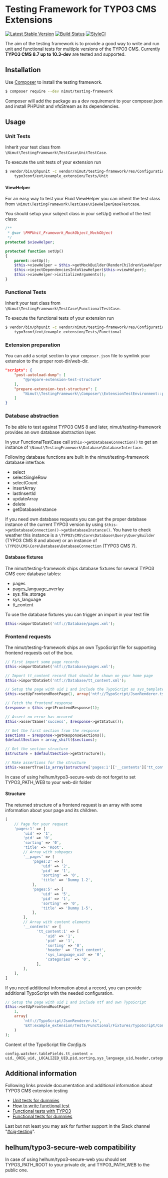 # Testing Framework for TYPO3 CMS Extensions

[![Latest Stable Version](https://img.shields.io/packagist/v/nimut/testing-framework.svg)](https://packagist.org/packages/nimut/testing-framework)
[![Build Status](https://img.shields.io/travis/Nimut/testing-framework/master.svg)](https://travis-ci.org/Nimut/testing-framework)
[![StyleCI](https://styleci.io/repos/81999184/shield?branch=master)](https://styleci.io/repos/81999184)

The aim of the testing framework is to provide a good way to write and run unit and functional tests for multiple versions
of the TYPO3 CMS. Currently **TYPO3 CMS 8.7 up to 10.3-dev** are tested and supported.

## Installation

Use [Composer](https://getcomposer.org/) to install the testing framework.

```bash
$ composer require --dev nimut/testing-framework
```

Composer will add the package as a dev requirement to your composer.json and install PHPUnit and vfsStream as its
dependencies.

## Usage

### Unit Tests

Inherit your test class from `\Nimut\TestingFramework\TestCase\UnitTestCase`.

To execute the unit tests of your extension run

```bash
$ vendor/bin/phpunit -c vendor/nimut/testing-framework/res/Configuration/UnitTests.xml \
    typo3conf/ext/example_extension/Tests/Unit
```

#### ViewHelper

For an easy way to test your Fluid ViewHelper you can inherit the test class from `\Nimut\TestingFramework\TestCase\ViewHelperBaseTestcase`.

You should setup your subject class in your setUp() method of the test class: 

```php
/**
 * @var \PHPUnit_Framework_MockObject_MockObject
 */
protected $viewHelper;

protected function setUp()
{
    parent::setUp();
    $this->viewHelper = $this->getMockBuilder(RenderChildrenViewHelper::class)->setMethods(['renderChildren'])->getMock();
    $this->injectDependenciesIntoViewHelper($this->viewHelper);
    $this->viewHelper->initializeArguments();
}
```

### Functional Tests

Inherit your test class from `\Nimut\TestingFramework\TestCase\FunctionalTestCase`.

To execute the functional tests of your extension run

```bash
$ vendor/bin/phpunit -c vendor/nimut/testing-framework/res/Configuration/FunctionalTests.xml \
    typo3conf/ext/example_extension/Tests/Functional
```

### Extension preparation

You can add a script section to your `composer.json` file to symlink your extension to the proper root-dir/web-dir.

```json
"scripts": {
    "post-autoload-dump": [
        "@prepare-extension-test-structure"
    ],
    "prepare-extension-test-structure": [
        "Nimut\\TestingFramework\\Composer\\ExtensionTestEnvironment::prepare"
    ]
}
```

### Database abstraction

To be able to test against TYPO3 CMS 8 and later, nimut/testing-framework provides an own database abstraction layer.

In your FunctionalTestCase call `$this->getDatabaseConnection()` to get an instance of 
`\Nimut\TestingFramework\Database\DatabaseInterface`.

Following database functions are built in the nimut/testing-framework database interface:

- select
- selectSingleRow
- selectCount
- insertArray
- lastInsertId
- updateArray
- delete
- getDatabaseInstance

If you need own database requests you can get the proper database instance of the current TYPO3 version by using
`$this->getDatabaseConnection()->getDatabaseInstance()`. You have to check weather this instance is a
`\TYPO3\CMS\Core\Database\Query\QueryBuilder` (TYPO3 CMS 8 and above) or an instance of 
`\TYPO3\CMS\Core\Database\DatabaseConnection` (TYPO3 CMS 7).

#### Database fixtures

The nimut/testing-framework ships database fixtures for several TYPO3 CMS core database tables:

- pages
- pages_language_overlay
- sys_file_storage
- sys_language
- tt_content

To use the database fixtures you can trigger an import in your test file

```php
$this->importDataSet('ntf://Database/pages.xml');
```

### Frontend requests

The nimut/testing-framework ships an own TypoScript file for supporting frontend requests out of the box.

```php
// First import some page records
$this->importDataSet('ntf://Database/pages.xml');

// Import tt_content record that should be shown on your home page
$this->importDataSet('ntf://Database/tt_content.xml');

// Setup the page with uid 1 and include the TypoScript as sys_template record
$this->setUpFrontendRootPage(1, array('ntf://TypoScript/JsonRenderer.ts'));

// Fetch the frontend response
$response = $this->getFrontendResponse(1);

// Assert no error has occured
$this->assertSame('success', $response->getStatus());

// Get the first section from the response
$sections = $response->getResponseSections();
$defaultSection = array_shift($sections);

// Get the section structure
$structure = $defaultSection->getStructure();

// Make assertions for the structure
$this->assertTrue(is_array($structure['pages:1']['__contents']['tt_content:1']));
```

In case of using helhum/typo3-secure-web do not forget to set TYPO3_PATH_WEB to your web-dir folder

#### Structure

The returned structure of a frontend request is an array with some information about your page and its children.

```php
[
    // Page for your request
    'pages:1' => [
        'uid' => '1',
        'pid' => '0',
        'sorting' => '0',
        'title' => 'Root',
        // Array with subpages
        '__pages' => [
            'pages:2' => [
                'uid' => '2',
                'pid' => '1',
                'sorting' => '0',
                'title' => 'Dummy 1-2',
            ],
            'pages:5' => [
                'uid' => '5',
                'pid' => '1',
                'sorting' => '0',
                'title' => 'Dummy 1-5',
            ],
        ],
        // Array with content elements
        '__contents' => [
              'tt_content:1' => [
                  'uid' => '1',
                  'pid' => '1',
                  'sorting' => '0',
                  'header' => 'Test content',
                  'sys_language_uid' => '0',
                  'categories' => '0',
              ],
        ],
    ],
]
```

If you need additional information about a record, you can provide additional TypoScript with the needed configuration.

```php
// Setup the page with uid 1 and include ntf and own TypoScript
$this->setUpFrontendRootPage(
    1,
    array(
        'ntf://TypoScript/JsonRenderer.ts',
        'EXT:example_extension/Tests/Functional/Fixtures/TypoScript/Config.ts'
    )
);
```

Content of the TypoScript file *Config.ts*

```
config.watcher.tableFields.tt_content = uid,_ORIG_uid,_LOCALIZED_UID,pid,sorting,sys_language_uid,header,categories,CType,subheader,bodytext
```
## Additional information

Following links provide documentation and additional information about TYPO3 CMS extension testing

- [Unit tests for dummies](https://de.slideshare.net/cpsitgmbh/unit-tests-for-dummies)
- [How to write functional test](https://wiki.typo3.org/Functional_testing#How_to_write_functional_test.3F)
- [Functional tests with TYPO3](https://de.slideshare.net/cpsitgmbh/functional-tests-with-typo3)
- [Functional tests for dummies](https://de.slideshare.net/cpsitgmbh/functional-tests-for-dummies-65673214)

Last but not least you may ask for further support in the Slack channel "[#cig-testing](https://typo3.slack.com/messages/cig-testing)".

## helhum/typo3-secure-web compatibility

In case of using helhum/typo3-secure-web you should set TYPO3_PATH_ROOT to your private dir, and TYPO3_PATH_WEB to the public one.
